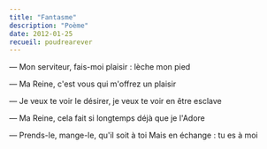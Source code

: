 ```yaml
---
title: "Fantasme"
description: "Poème"
date: 2012-01-25
recueil: poudrearever
---
```


— Mon serviteur, fais-moi plaisir : lèche mon pied

— Ma Reine, c'est vous qui m'offrez un plaisir

— Je veux te voir le désirer, je veux te voir en être esclave

— Ma Reine, cela fait si longtemps déjà que je l'Adore

— Prends-le, mange-le, qu'il soit à toi
Mais en échange : tu es à moi
